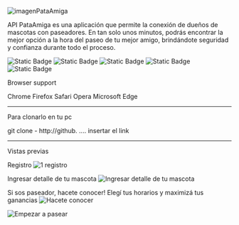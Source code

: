 ![imagenPataAmiga](https://github.com/user-attachments/assets/3b0b30eb-f770-4ab2-ad59-c0558432a046)

API PataAmiga es una aplicación que permite la conexión de dueños de mascotas con paseadores. En tan solo unos minutos, podrás encontrar la mejor opción a la hora del paseo de tu mejor amigo, brindándote seguridad y confianza durante todo el proceso.

![Static Badge](https://img.shields.io/badge/java-21-green)
![Static Badge](https://img.shields.io/badge/react-xxx-blue)
![Static Badge](https://img.shields.io/badge/MySQL-v8.0-orange)
![Static Badge](https://img.shields.io/badge/SpringBoot%203-yellow)
![Static Badge](https://img.shields.io/badge/Postman-skyblue)

Browser support

Chrome
Firefox
Safari
Opera
Microsoft Edge

-----------------

Para clonarlo en tu pc

git clone - http://github. .... insertar el link

-------
Vistas previas

Registro
![1 registro](https://github.com/user-attachments/assets/30dbba21-646e-4585-8c0d-9284bd283fd4)

 Ingresar detalle de tu mascota
![Ingresar detalle de tu mascota](https://github.com/user-attachments/assets/8843082c-0e16-46b9-a1ae-dd1ba1bfe801)

 Si sos paseador, hacete conocer! Elegí tus horarios y maximizá tus ganancias
![Hacete conocer](https://github.com/user-attachments/assets/d03882dc-8c10-46ef-af61-a90f7ac8ed2d)

![Empezar a pasear](https://github.com/user-attachments/assets/6f88b95e-4420-44a3-9a87-1d48273b1b0c)




